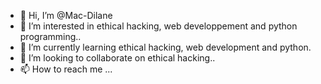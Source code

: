 - 👋 Hi, I’m @Mac-Dilane
- 👀 I’m interested in ethical hacking, web developpement and python programming..
- 🌱 I’m currently learning ethical hacking, web development and python.
- 💞️ I’m looking to collaborate on ethical hacking..
- 📫 How to reach me ...
<!---
Mac-Dilane/Mac-Dilane is a ✨ special ✨ repository because its `README.md` (this file) appears on your GitHub profile.
You can click the Preview link to take a look at your changes.
--->
